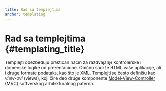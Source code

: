 ```yaml
---
title: Rad sa templejtima
anchor: templating
---
```


# Rad sa templejtima {#templating_title}

Templejti obezbeđuju praktičan način za razdvajanje kontrolerske i domenske logike od prezentacione. Obično sadrže HTML
vaše aplikacije, ali i druge formate podataka, kao što je XML. Templejti se često definišu kao _view-ovi_ (views),
koji čine deo druge komponente [Model-View-Controller](pages/Design-Patterns.html#model-view-controller)
(MVC) softverskog arhitekturalnog paterna.
